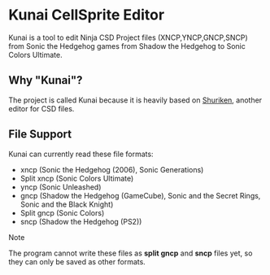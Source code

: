 # Kunai CellSprite Editor
Kunai is a tool to edit Ninja CSD Project files (XNCP,YNCP,GNCP,SNCP) from Sonic the Hedgehog games from Shadow the Hedgehog to Sonic Colors Ultimate.

## Why "Kunai"?
The project is called Kunai because it is heavily based on [Shuriken](https://github.com/crash5band/Shuriken), another editor for CSD files.

## File Support
Kunai can currently read these file formats:
- xncp (Sonic the Hedgehog (2006), Sonic Generations)
- Split xncp (Sonic Colors Ultimate)
- yncp (Sonic Unleashed)
- gncp (Shadow the Hedgehog (GameCube), Sonic and the Secret Rings, Sonic and the Black Knight)
- Split gncp (Sonic Colors)
- sncp (Shadow the Hedgehog (PS2))
 > [!NOTE]  
> The program cannot write these files as **split gncp** and **sncp** files yet, so they can only be saved as other formats.
